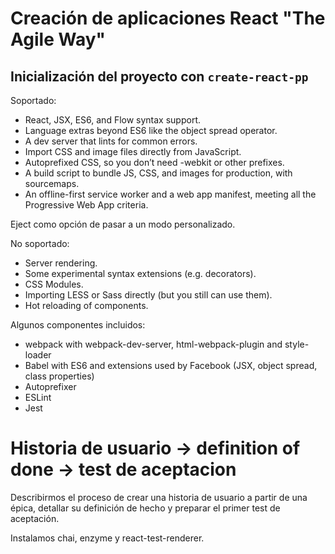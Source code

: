 # Creación de aplicaciones React "The Agile Way"

## Inicialización del proyecto con `create-react-pp`

Soportado:

- React, JSX, ES6, and Flow syntax support.
- Language extras beyond ES6 like the object spread operator.
- A dev server that lints for common errors.
- Import CSS and image files directly from JavaScript.
- Autoprefixed CSS, so you don’t need -webkit or other prefixes.
- A build script to bundle JS, CSS, and images for production, with sourcemaps.
- An offline-first service worker and a web app manifest, meeting all the Progressive Web App criteria.

Eject como opción de pasar a un modo personalizado.

No soportado:

- Server rendering.
- Some experimental syntax extensions (e.g. decorators).
- CSS Modules.
- Importing LESS or Sass directly (but you still can use them).
- Hot reloading of components.

Algunos componentes incluidos:

- webpack with webpack-dev-server, html-webpack-plugin and style-loader
- Babel with ES6 and extensions used by Facebook (JSX, object spread, class properties)
- Autoprefixer
- ESLint
- Jest

# Historia de usuario -> definition of done -> test de aceptacion

Describirmos el proceso de crear una historia de usuario a partir de una épica, detallar su definición de hecho y preparar el primer test de aceptación.

Instalamos chai, enzyme y react-test-renderer.

